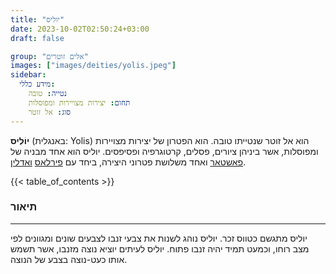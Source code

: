 ```yaml
---
title: "יוליס"
date: 2023-10-02T02:50:24+03:00
draft: false

group: "אלים זוטרים"
images: ["images/deities/yolis.jpeg"]
sidebar:
  מידע כללי:
    נטייה: טובה
    תחום: יצירות מצויירות ומפוסלות
    סוג: אל זוטר
---
```


**יוֹלִיס** (באנגלית: Yolis) הוא אל זוטר שנטייתו טובה. הוא הפטרון של יצירות מצויירות ומפוסלות, אשר ביניהן ציורים, פסלים, קרטוגרפיה ופסיפסים. יוליס הוא אחד מבניה של [פאשטאר](../../deities/phashtar) ואחד משלושת פטרוני היצירה, ביחד עם [פירלאס](../../deities/firlas) [ואדלין](../../deities/adelene).

{{< table_of_contents >}}

### תיאור

---

יוליס מתגשם כטווס זכר. יוליס נוהג לשנות את צבעי זנבו לצבעים שונים ומגוונים לפי מצב רוחו, וכמעט תמיד יהיה זנבו פתוח. יוליס לעיתים יוציא נוצה מזנבו, אשר תשמש אותו כעט-נוצה בצבע של הנוצה.